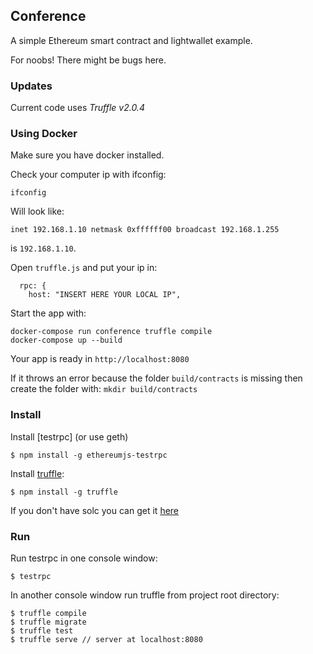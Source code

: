 ## Conference

A simple Ethereum smart contract and lightwallet example.

For noobs! There might be bugs here.

### Updates

Current code uses *Truffle v2.0.4*

### Using Docker

Make sure you have docker installed.

Check your computer ip with ifconfig:

```
ifconfig
```

Will look like:

```
inet 192.168.1.10 netmask 0xffffff00 broadcast 192.168.1.255
```

is `192.168.1.10`.

Open `truffle.js` and put your ip in:

```
  rpc: {
    host: "INSERT HERE YOUR LOCAL IP",
```

Start the app with:

```
docker-compose run conference truffle compile
docker-compose up --build
```

Your app is ready in `http://localhost:8080`

If it throws an error because the folder `build/contracts` is missing then create the folder with: `mkdir build/contracts`

### Install

Install [testrpc] (or use geth)

```
$ npm install -g ethereumjs-testrpc
```

Install [truffle](https://github.com/consensys/truffle):

```
$ npm install -g truffle
```

If you don't have solc you can get it [here](https://github.com/ethereum/go-ethereum/wiki/Contract-Tutorial#using-an-online-compiler)

### Run

Run testrpc in one console window:

```
$ testrpc
```
In another console window run truffle from project root directory:

```
$ truffle compile
$ truffle migrate
$ truffle test
$ truffle serve // server at localhost:8080
```


